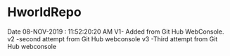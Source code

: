 # HworldRepo
Date 08-NOV-2019 : 11:52:20:20 AM
V1- Added from Git Hub WebConsole.
v2 -second attempt from Git Hub webconsole
v3 -Third attempt from Git Hub webconsole
